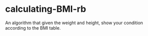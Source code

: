 # calculating-BMI-rb
An algorithm that given the weight and height, show your condition according to the BMI table.
